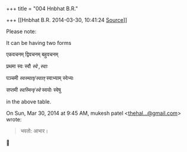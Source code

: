 +++
title = "004 Hnbhat B.R."

+++
[[Hnbhat B.R.	2014-03-30, 10:41:24 [Source](https://groups.google.com/g/samskrita/c/xFNgHxt_TW4)]]



Please note:

  

It can be having two forms

  

एकवचनम् द्विवचनम् बहुवचनम्

प्रथमा स्वः स्वौ *स्वे ,स्वाः*

  

पञ्चमी *स्वस्मात्/स्वात्* स्वाभ्याम् स्वेभ्यः

  

सप्तमी *स्वस्मिन्/स्वे* स्वयोः स्वेषु  

  

in the above table.

  

  
  

On Sun, Mar 30, 2014 at 9:45 AM, mukesh patel \<[thehal...@gmail.com]()\> wrote:  

> भवतो: आभार।



